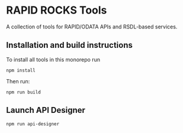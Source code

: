 # RAPID ROCKS Tools

A collection of tools for RAPID/ODATA APIs and RSDL-based services.

## Installation and build instructions

To install all tools in this monorepo run

```
npm install
```

Then run:

```
npm run build
```

## Launch API Designer

```
npm run api-designer
```
